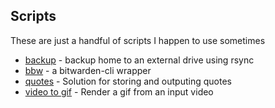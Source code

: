 ## Scripts

These are just a handful of scripts I happen to use sometimes

* [backup](./backup) - backup home to an external drive using rsync
* [bbw](./bbw) - a bitwarden-cli wrapper
* [quotes](./quotes) - Solution for storing and outputing quotes
* [video to gif](./video_to_gif) - Render a gif from an input video
